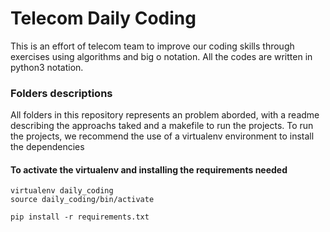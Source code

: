 # Telecom Daily Coding

This is an effort of telecom team to improve our coding skills through exercises using algorithms and big o notation. All the codes are written in python3 notation.

### Folders descriptions

All folders in this repository represents an problem aborded, with a readme describing the approachs taked and a makefile to run the projects. To run the projects, we recommend the use of a virtualenv environment to install the dependencies

#### To activate the virtualenv and installing the requirements needed

```
virtualenv daily_coding
source daily_coding/bin/activate

pip install -r requirements.txt
```